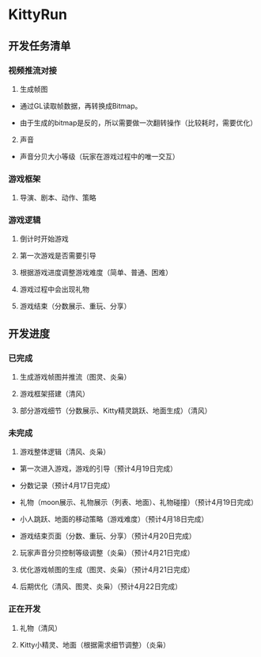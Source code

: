 # KittyRun

## 开发任务清单

### 视频推流对接

1. 生成帧图

- 通过GL读取帧数据，再转换成Bitmap。

- 由于生成的bitmap是反的，所以需要做一次翻转操作（比较耗时，需要优化）

2. 声音

- 声音分贝大小等级（玩家在游戏过程中的唯一交互）

### 游戏框架

1. 导演、剧本、动作、策略



### 游戏逻辑

1. 倒计时开始游戏

2. 第一次游戏是否需要引导

3. 根据游戏进度调整游戏难度（简单、普通、困难）

4. 游戏过程中会出现礼物

5. 游戏结束（分数展示、重玩、分享）


## 开发进度

### 已完成

1. 生成游戏帧图并推流（图灵、炎枭）

2. 游戏框架搭建（清风）

3. 部分游戏细节（分数展示、Kitty精灵跳跃、地面生成）（清风）

### 未完成

1. 游戏整体逻辑（清风、炎枭）

- 第一次进入游戏，游戏的引导（预计4月19日完成）

- 分数记录（预计4月17日完成）

- 礼物（moon展示、礼物展示（列表、地面）、礼物碰撞）（预计4月19日完成）

- 小人跳跃、地面的移动策略（游戏难度）（预计4月18日完成）

- 游戏结束页面（分数、重玩、分享）（预计4月20日完成）

2. 玩家声音分贝控制等级调整（炎枭）（预计4月21日完成）

3. 优化游戏帧图的生成（图灵、炎枭）（预计4月21日完成）

4. 后期优化（清风、图灵、炎枭）（预计4月22日完成）

### 正在开发

1. 礼物（清风）

2. Kitty小精灵、地面（根据需求细节调整）（炎枭）

